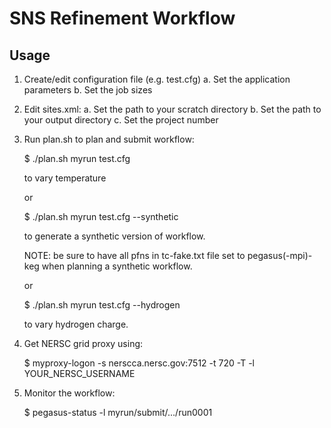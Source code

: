 SNS Refinement Workflow
=======================

Usage
-----
1. Create/edit configuration file (e.g. test.cfg)
    a. Set the application parameters
    b. Set the job sizes

2. Edit sites.xml:
    a. Set the path to your scratch directory
    b. Set the path to your output directory
    c. Set the project number

3. Run plan.sh to plan and submit workflow:

    $ ./plan.sh myrun test.cfg
    
    to vary temperature
    
    or
    
    $ ./plan.sh myrun test.cfg --synthetic

    to generate a synthetic version of workflow.

    NOTE: be sure to have all pfns in tc-fake.txt file set to pegasus(-mpi)-keg when planning a synthetic workflow.
    
    or 
    
    $ ./plan.sh myrun test.cfg --hydrogen
    
    to vary hydrogen charge.

4. Get NERSC grid proxy using:

    $ myproxy-logon -s nerscca.nersc.gov:7512 -t 720 -T -l YOUR_NERSC_USERNAME

5. Monitor the workflow:

    $ pegasus-status -l myrun/submit/.../run0001

